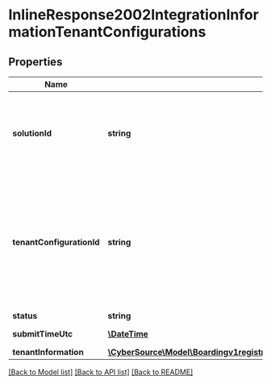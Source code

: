 # InlineResponse2002IntegrationInformationTenantConfigurations

## Properties
Name | Type | Description | Notes
------------ | ------------- | ------------- | -------------
**solutionId** | **string** | The solutionId is the unique identifier for this system resource. Partner can use it to reference the specific solution through out the system. | [optional] 
**tenantConfigurationId** | **string** | The tenantConfigurationId is the unique identifier for this system resource. You will see various places where it must be referenced in the URI path, or when querying the hierarchy for ancestors or descendants. | [optional] 
**status** | **string** |  | [optional] 
**submitTimeUtc** | [**\DateTime**](\DateTime.md) | Time of request in UTC. | [optional] 
**tenantInformation** | [**\CyberSource\Model\Boardingv1registrationsIntegrationInformationTenantInformation**](Boardingv1registrationsIntegrationInformationTenantInformation.md) |  | [optional] 

[[Back to Model list]](../README.md#documentation-for-models) [[Back to API list]](../README.md#documentation-for-api-endpoints) [[Back to README]](../README.md)


